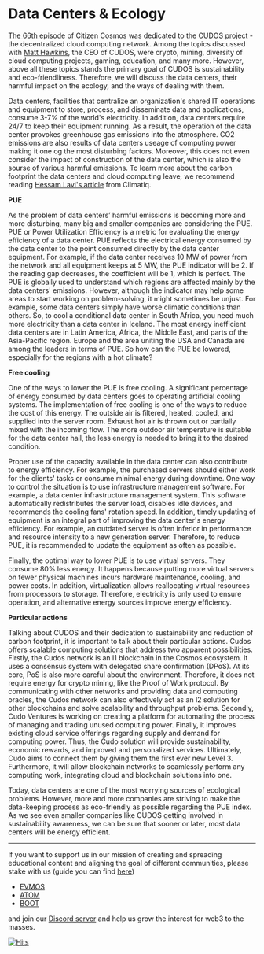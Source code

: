# Data Centers & Ecology #

[The 66th episode](https://www.citizencosmos.space/cudos) of Citizen Cosmos was dedicated to the [CUDOS project](https://www.cudos.org/) - the decentralized cloud computing network. Among the topics discussed with [Matt Hawkins](https://twitter.com/hawkinstech?lang=en), the CEO of CUDOS, were crypto, mining, diversity of cloud computing projects, gaming, education, and many more. However, above all these topics stands the primary goal of CUDOS is sustainability and eco-friendliness. Therefore, we will discuss the data centers, their harmful impact on the ecology, and the ways of dealing with them. 

Data centers, facilities that centralize an organization's shared IT operations and equipment to store, process, and disseminate data and applications, consume 3-7% of the world's electricity. In addition, data centers require 24/7 to keep their equipment running. As a result, the operation of the data center provokes greenhouse gas emissions into the atmosphere. CO2 emissions are also results of data centers useage of computing power making it one og the most disturbing factors. Moreover, this does not even consider the impact of construction of the data center, which is also the sourse of various harmful emissions. To learn more about the carbon footprint the data centers and cloud computing leave, we recommend reading [Hessam Lavi's article](https://www.climatiq.io/blog/measure-greenhouse-gas-emissions-carbon-data-centres-cloud-computing) from Climatiq. 

**PUE** 

As the problem of data centers’ harmful emissions is becoming more and more disturbing, many big and smaller companies are considering the PUE. PUE or Power Utilization Efficiency is a metric for evaluating the energy efficiency of a data center. PUE reflects the electrical energy consumed by the data center to the point consumed directly by the data center equipment. For example, if the data center receives 10 MW of power from the network and all equipment keeps at 5 MW, the PUE indicator will be 2. If the reading gap decreases, the coefficient will be 1, which is perfect. The PUE is globally used to understand which regions are affected mainly by the data centers' emissions. However, although the indicator may help some areas to start working on problem-solving, it might sometimes be unjust. For example, some data centers simply have worse climatic conditions than others. So, to cool a conditional data center in South Africa, you need much more electricity than a data center in Iceland. The most energy inefficient data centers are in Latin America, Africa, the Middle East, and parts of the Asia-Pacific region. Europe and the area uniting the USA and Canada are among the leaders in terms of PUE. So how can the PUE be lowered, especially for the regions with a hot climate? 

**Free cooling**

One of the ways to lower the PUE is free cooling. A significant percentage of energy consumed by data centers goes to operating artificial cooling systems. The implementation of free cooling is one of the ways to reduce the cost of this energy. The outside air is filtered, heated, cooled, and supplied into the server room. Exhaust hot air is thrown out or partially mixed with the incoming flow. The more outdoor air temperature is suitable for the data center hall, the less energy is needed to bring it to the desired condition.

Proper use of the capacity available in the data center can also contribute to energy efficiency. For example, the purchased servers should either work for the clients' tasks or consume minimal energy during downtime. One way to control the situation is to use infrastructure management software. For example, a data center infrastructure management system. This software automatically redistributes the server load, disables idle devices, and recommends the cooling fans' rotation speed. In addition, timely updating of equipment is an integral part of improving the data center's energy efficiency. For example, an outdated server is often inferior in performance and resource intensity to a new generation server. Therefore, to reduce PUE, it is recommended to update the equipment as often as possible. 

Finally, the optimal way to lower PUE is to use virtual servers. They consume 80% less energy. It happens because putting more virtual servers on fewer physical machines incurs hardware maintenance, cooling, and power costs. In addition, virtualization allows reallocating virtual resources from processors to storage. Therefore, electricity is only used to ensure operation, and alternative energy sources improve energy efficiency. 

**Particular actions**

Talking about CUDOS and their dedication to sustainability and reduction of carbon footprint, it is important to talk about their particular actions. Cudos offers scalable computing solutions that address two apparent possibilities. Firstly, the Cudos network is an l1 blockchain in the Cosmos ecosystem. It uses a consensus system with delegated share confirmation (DPoS). At its core, PoS is also more careful about the environment. Therefore, it does not require energy for crypto mining, like the Proof of Work protocol. By communicating with other networks and providing data and computing oracles, the Cudos network can also effectively act as an l2 solution for other blockchains and solve scalability and throughput problems. Secondly, Cudo Ventures is working on creating a platform for automating the process of managing and trading unused computing power. Finally, it improves existing cloud service offerings regarding supply and demand for computing power. Thus, the Cudo solution will provide sustainability, economic rewards, and improved and personalized services. Ultimately, Cudo aims to connect them by giving them the first ever new Level 3. Furthermore, it will allow blockchain networks to seamlessly perform any computing work, integrating cloud and blockchain solutions into one. 

Today, data centers are one of the most worrying sources of ecological problems. However, more and more companies are striving to make the data-keeping process as eco-friendly as possible regarding the PUE index. As we see even smaller companies like CUDOS getting involved in sustainability awareness, we can be sure that sooner or later, most data centers will be energy efficient. 

----------

If you want to support us in our mission of creating and spreading educational content and aligning the goal of different communities, please stake with us (guide you can find [here](https://www.citizencosmos.space/staking)) 
- [EVMOS](https://www.mintscan.io/evmos/validators/evmosvaloper1mtwvpdd57gpkyejd566s24afr9zm5ryq8gwpvj) 
- [ATOM](https://www.mintscan.io/cosmos/validators/cosmosvaloper1e859xaue4k2jzqw20cv6l7p3tmc378pc3k8g2u) 
- [BOOT](https://cyb.ai/network/bostrom/hero/bostromvaloper1f7nx65pmayfenpfwzwaamwas4ygmvalqj6dz5r)

and join our [Discord server](https://discord.gg/kJaG3EucCX) and help us grow the interest for web3 to the masses.


[![Hits](https://hits.seeyoufarm.com/api/count/incr/badge.svg?url=https%3A%2F%2Fcitizen-cosmos.github.io%2Fblog%2EVMOSsmart-contracts.html&count_bg=%2379C83D&title_bg=%23555555&icon=&icon_color=%23E7E7E7&title=hits&edge_flat=false)](https://hits.seeyoufarm.com) 
